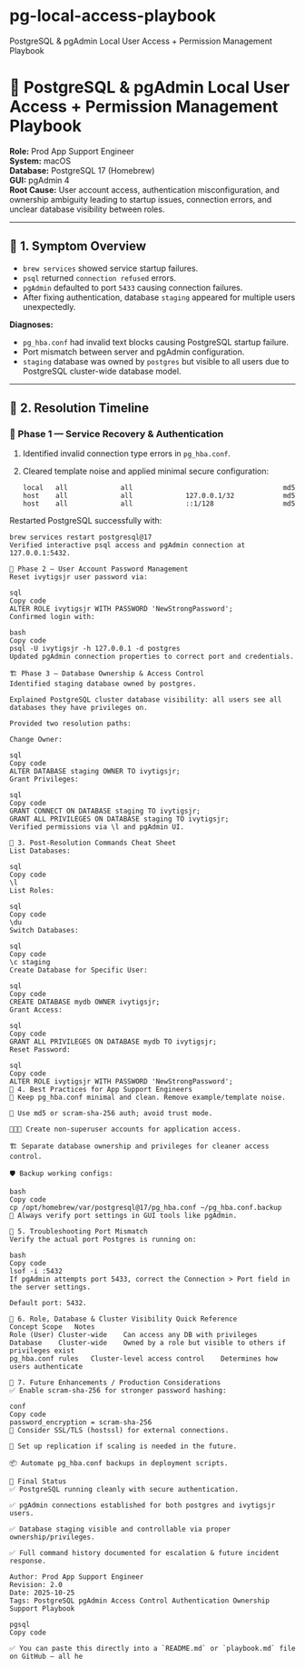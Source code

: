 # pg-local-access-playbook
PostgreSQL &amp; pgAdmin Local User Access + Permission Management Playbook

# 🐘 PostgreSQL & pgAdmin Local User Access + Permission Management Playbook

**Role:** Prod App Support Engineer  
**System:** macOS  
**Database:** PostgreSQL 17 (Homebrew)  
**GUI:** pgAdmin 4  
**Root Cause:** User account access, authentication misconfiguration, and ownership ambiguity leading to startup issues, connection errors, and unclear database visibility between roles.

---

## 🧭 1. Symptom Overview

- `brew services` showed service startup failures.  
- `psql` returned `connection refused` errors.  
- `pgAdmin` defaulted to port `5433` causing connection failures.  
- After fixing authentication, database `staging` appeared for multiple users unexpectedly.

**Diagnoses:**

- `pg_hba.conf` had invalid text blocks causing PostgreSQL startup failure.  
- Port mismatch between server and pgAdmin configuration.  
- `staging` database was owned by `postgres` but visible to all users due to PostgreSQL cluster-wide database model.

---

## 🧰 2. Resolution Timeline

### 🐞 Phase 1 — Service Recovery & Authentication

1. Identified invalid connection type errors in `pg_hba.conf`.
2. Cleared template noise and applied minimal secure configuration:

   ```plaintext
   local   all             all                                     md5
   host    all             all             127.0.0.1/32            md5
   host    all             all             ::1/128                 md5
Restarted PostgreSQL successfully with:

   ```plaintext
   brew services restart postgresql@17
Verified interactive psql access and pgAdmin connection at 127.0.0.1:5432.

🔐 Phase 2 — User Account Password Management
Reset ivytigsjr user password via:

sql
Copy code
ALTER ROLE ivytigsjr WITH PASSWORD 'NewStrongPassword';
Confirmed login with:

bash
Copy code
psql -U ivytigsjr -h 127.0.0.1 -d postgres
Updated pgAdmin connection properties to correct port and credentials.

🏗 Phase 3 — Database Ownership & Access Control
Identified staging database owned by postgres.

Explained PostgreSQL cluster database visibility: all users see all databases they have privileges on.

Provided two resolution paths:

Change Owner:

sql
Copy code
ALTER DATABASE staging OWNER TO ivytigsjr;
Grant Privileges:

sql
Copy code
GRANT CONNECT ON DATABASE staging TO ivytigsjr;
GRANT ALL PRIVILEGES ON DATABASE staging TO ivytigsjr;
Verified permissions via \l and pgAdmin UI.

🧰 3. Post-Resolution Commands Cheat Sheet
List Databases:

sql
Copy code
\l
List Roles:

sql
Copy code
\du
Switch Databases:

sql
Copy code
\c staging
Create Database for Specific User:

sql
Copy code
CREATE DATABASE mydb OWNER ivytigsjr;
Grant Access:

sql
Copy code
GRANT ALL PRIVILEGES ON DATABASE mydb TO ivytigsjr;
Reset Password:

sql
Copy code
ALTER ROLE ivytigsjr WITH PASSWORD 'NewStrongPassword';
🧭 4. Best Practices for App Support Engineers
🧼 Keep pg_hba.conf minimal and clean. Remove example/template noise.

🔐 Use md5 or scram-sha-256 auth; avoid trust mode.

🧑🏽‍💻 Create non-superuser accounts for application access.

🏗 Separate database ownership and privileges for cleaner access control.

🛡 Backup working configs:

bash
Copy code
cp /opt/homebrew/var/postgresql@17/pg_hba.conf ~/pg_hba.conf.backup
🧭 Always verify port settings in GUI tools like pgAdmin.

🧭 5. Troubleshooting Port Mismatch
Verify the actual port Postgres is running on:

bash
Copy code
lsof -i :5432
If pgAdmin attempts port 5433, correct the Connection > Port field in the server settings.

Default port: 5432.

🧭 6. Role, Database & Cluster Visibility Quick Reference
Concept	Scope	Notes
Role (User)	Cluster-wide	Can access any DB with privileges
Database	Cluster-wide	Owned by a role but visible to others if privileges exist
pg_hba.conf rules	Cluster-level access control	Determines how users authenticate

🧭 7. Future Enhancements / Production Considerations
✅ Enable scram-sha-256 for stronger password hashing:

conf
Copy code
password_encryption = scram-sha-256
🔐 Consider SSL/TLS (hostssl) for external connections.

🧭 Set up replication if scaling is needed in the future.

📦 Automate pg_hba.conf backups in deployment scripts.

🏁 Final Status
✅ PostgreSQL running cleanly with secure authentication.

✅ pgAdmin connections established for both postgres and ivytigsjr users.

✅ Database staging visible and controllable via proper ownership/privileges.

✅ Full command history documented for escalation & future incident response.

Author: Prod App Support Engineer
Revision: 2.0
Date: 2025-10-25
Tags: PostgreSQL pgAdmin Access Control Authentication Ownership Support Playbook

pgsql
Copy code

✅ You can paste this directly into a `README.md` or `playbook.md` file on GitHub — all he
